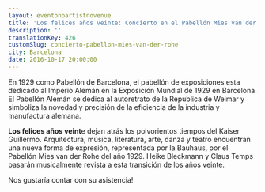```yaml
---
layout: eventonoartistnovenue
title: 'Los felices años veinte: Concierto en el Pabellón Mies van der Rohe'
description: ''
translationKey: 426
customSlug: concierto-pabellon-mies-van-der-rohe
city: Barcelona
date: 2016-10-17 20:00:00
---
```




En 1929 como Pabellón de Barcelona, el pabellón de exposiciones esta dedicado al Imperio Alemán en la Exposición Mundial de 1929 en Barcelona. El Pabellón Alemán se dedica al autoretrato de la Republica de Weimar y simboliza la novedad y precisión de la eficiencia de la industria y manufactura alemana.

<strong>Los felices años veint</strong>e dejan atrás los polvorientos tiempos del Kaiser Guillermo. Arquitectura, música, literatura, arte, danza y teatro encuentran una nueva forma de expresión, representada por la Bauhaus, por el Pabellón Mies van der Rohe del año 1929. Heike Bleckmann y Claus Temps pasarán musicalmente revista a esta transición de los años veinte.

Nos gustaría contar con su asistencia!


